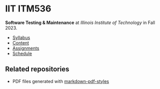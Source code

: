 # IIT ITM536

**Software Testing & Maintenance** at
*Illinois Institute of Technology* in
Fall 2023.

- [Syllabus](https://github.com/hendraanggrian/IIT-ITM536/blob/assets/syllabus.pdf)
- [Content](https://github.com/hendraanggrian/IIT-ITM536/tree/assets/)
- [Assignments](assignments/)
- [Schedule](.class.ics)

## Related repositories

- PDF files generated with [markdown-pdf-styles](https://github.com/hendraanggrian/markdown-pdf-styles/)
